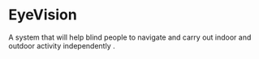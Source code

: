 # EyeVision
A system that will help blind people to navigate and carry out indoor and outdoor activity independently .
